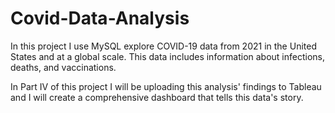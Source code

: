 # Covid-Data-Analysis
In this project I use MySQL explore COVID-19 data from 2021 in the United States and at a global scale. This data includes information about infections, deaths, and vaccinations.

In Part IV of this project I will be uploading this analysis' findings to Tableau and I will create a comprehensive dashboard that tells this data's story.

